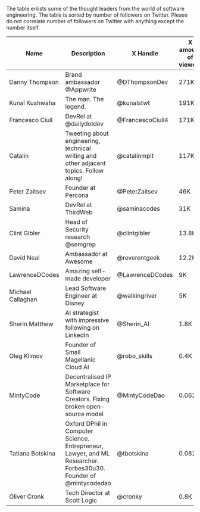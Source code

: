 The table enlists some of the thought leaders from the world of software engineering.
The table is sorted by number of followers on Twitter. Please do not correlate number of followers on Twitter with anything except the number itself.

| Name              | Description                                                                                                      | X Handle         | X amount of viewers | link                                |
|-------------------|------------------------------------------------------------------------------------------------------------------|------------------|---------------------|-------------------------------------|
| Danny Thompson    | Brand ambassador @Appwrite                                                                                       | @DThompsonDev    | 271K                | https://twitter.com/DThompsonDev    |
| Kunal Kushwaha    | The man. The legend.                                                                                             | @kunalstwt       | 191K                | https://twitter.com/kunalstwt       |
| Francesco Ciull   | DevRel at @dailydotdev                                                                                           | @FrancescoCiull4 | 171K                | https://twitter.com/FrancescoCiull4 |
| Catalin           | Tweeting about engineering, technical writing and other adjacent topics. Follow along!                           | @catalinmpit     | 117K                | https://twitter.com/catalinmpit     |
| Peter Zaitsev     | Founder at Percona                                                                                               | @PeterZaitsev    | 46K                 | https://twitter.com/PeterZaitsev    |
| Samina            | DevRel at ThirdWeb                                                                                               | @saminacodes     | 31K                 | https://twitter.com/saminacodes     |
| Clint Gibler      | Head of Security research @semgrep                                                                               | @clintgibler     | 13.8K               | https://twitter.com/clintgibler     |
| David Neal        | Ambassador at Awesome                                                                                            | @reverentgeek    | 12.2K               | https://twitter.com/reverentgeek    |
| LawrenceDCodes    | Amazing self-made developer                                                                                      | @LawrenceDCodes  | 9K                  | https://twitter.com/LawrenceDCodes  |
| Michael Callaghan | Lead Software Engineer at Disney                                                                                 | @walkingriver    | 5K                  | https://twitter.com/walkingriver    |
| Sherin Matthew    | AI strategist with impressive following on LinkedIn                                                              | @Sherin_AI       | 1.8K                | https://twitter.com/Sherin_AI       |
| Oleg Klimov       | Founder of Small Magellanic Cloud AI                                                                             | @robo_skills     | 0.4K                | https://twitter.com/robo_skills     |
| MintyCode         | Decentralised IP Marketplace for Software Creators. Fixing broken open-source model                              | @MintyCodeDao    | 0.062K              | https://twitter.com/MintyCodeDao    |
| Tatiana Botskina  | Oxford DPhil in Computer Science. Entrepreneur, Lawyer, and ML Researcher. Forbes30u30. Founder of @mintycodedao | @tbotskina       | 0.082k              | https://twitter.com/tbotskina       |
| Oliver Cronk      | Tech Director at Scott Logic                                                                                     | @cronky          | 0.8K                | https://twitter.com/cronky          |


